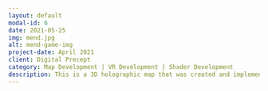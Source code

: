 ```yaml
---
layout: default
modal-id: 6
date: 2021-05-25
img: mend.jpg
alt: mend-game-img
project-date: April 2021
client: Digital Precept
category: Map Development | VR Development | Shader Development
description: This is a 3D holographic map that was created and implemented for an undisclosed project for the company Mend. You can view code for the map development here [3D Holographic Map Code](testlink.test)
---
```


